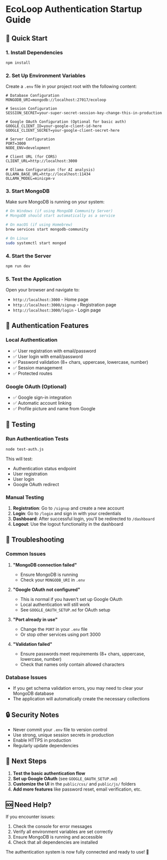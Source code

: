 # EcoLoop Authentication Startup Guide

## 🚀 Quick Start

### 1. Install Dependencies
```bash
npm install
```

### 2. Set Up Environment Variables
Create a `.env` file in your project root with the following content:

```env
# Database Configuration
MONGODB_URI=mongodb://localhost:27017/ecoloop

# Session Configuration
SESSION_SECRET=your-super-secret-session-key-change-this-in-production

# Google OAuth Configuration (Optional for basic auth)
GOOGLE_CLIENT_ID=your-google-client-id-here
GOOGLE_CLIENT_SECRET=your-google-client-secret-here

# Server Configuration
PORT=3000
NODE_ENV=development

# Client URL (for CORS)
CLIENT_URL=http://localhost:3000

# Ollama Configuration (for AI analysis)
OLLAMA_BASE_URL=http://localhost:11434
OLLAMA_MODEL=minicpm-v
```

### 3. Start MongoDB
Make sure MongoDB is running on your system:
```bash
# On Windows (if using MongoDB Community Server)
# MongoDB should start automatically as a service

# On macOS (if using Homebrew)
brew services start mongodb-community

# On Linux
sudo systemctl start mongod
```

### 4. Start the Server
```bash
npm run dev
```

### 5. Test the Application
Open your browser and navigate to:
- `http://localhost:3000` - Home page
- `http://localhost:3000/signup` - Registration page
- `http://localhost:3000/login` - Login page

## 🔐 Authentication Features

### Local Authentication
- ✅ User registration with email/password
- ✅ User login with email/password
- ✅ Password validation (8+ chars, uppercase, lowercase, number)
- ✅ Session management
- ✅ Protected routes

### Google OAuth (Optional)
- ✅ Google sign-in integration
- ✅ Automatic account linking
- ✅ Profile picture and name from Google

## 🧪 Testing

### Run Authentication Tests
```bash
node test-auth.js
```

This will test:
- Authentication status endpoint
- User registration
- User login
- Google OAuth redirect

### Manual Testing
1. **Registration**: Go to `/signup` and create a new account
2. **Login**: Go to `/login` and sign in with your credentials
3. **Dashboard**: After successful login, you'll be redirected to `/dashboard`
4. **Logout**: Use the logout functionality in the dashboard

## 🐛 Troubleshooting

### Common Issues

1. **"MongoDB connection failed"**
   - Ensure MongoDB is running
   - Check your `MONGODB_URI` in `.env`

2. **"Google OAuth not configured"**
   - This is normal if you haven't set up Google OAuth
   - Local authentication will still work
   - See `GOOGLE_OAUTH_SETUP.md` for OAuth setup

3. **"Port already in use"**
   - Change the `PORT` in your `.env` file
   - Or stop other services using port 3000

4. **"Validation failed"**
   - Ensure passwords meet requirements (8+ chars, uppercase, lowercase, number)
   - Check that names only contain allowed characters

### Database Issues
- If you get schema validation errors, you may need to clear your MongoDB database
- The application will automatically create the necessary collections

## 🔒 Security Notes

- Never commit your `.env` file to version control
- Use strong, unique session secrets in production
- Enable HTTPS in production
- Regularly update dependencies

## 📱 Next Steps

1. **Test the basic authentication flow**
2. **Set up Google OAuth** (see `GOOGLE_OAUTH_SETUP.md`)
3. **Customize the UI** in the `public/css/` and `public/js/` folders
4. **Add more features** like password reset, email verification, etc.

## 🆘 Need Help?

If you encounter issues:
1. Check the console for error messages
2. Verify all environment variables are set correctly
3. Ensure MongoDB is running and accessible
4. Check that all dependencies are installed

The authentication system is now fully connected and ready to use! 🎉
